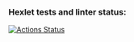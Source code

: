 ### Hexlet tests and linter status:
[![Actions Status](https://github.com/Prilea/layout-designer-project-lvl2/workflows/hexlet-check/badge.svg)](https://github.com/Prilea/layout-designer-project-lvl2/actions)